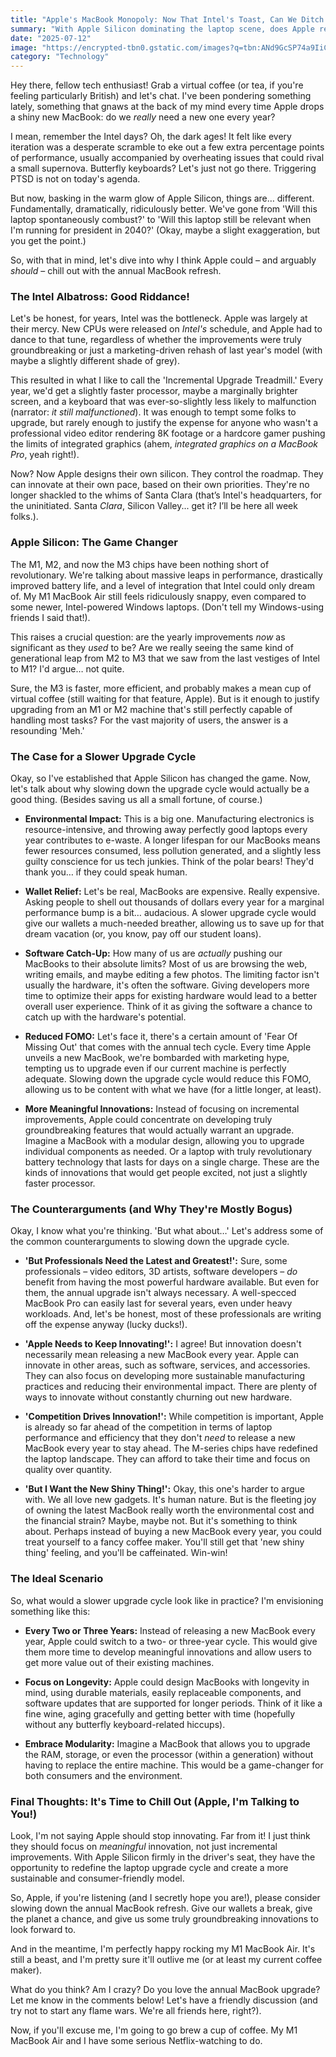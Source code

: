 ```yaml
---
title: "Apple's MacBook Monopoly: Now That Intel's Toast, Can We Ditch the Annual Upgrade Grind?"
summary: "With Apple Silicon dominating the laptop scene, does Apple really need to release a new MacBook every single year? Let's explore the benefits of slowing down the upgrade cycle and giving our wallets (and the planet) a breather."
date: "2025-07-12"
image: "https://encrypted-tbn0.gstatic.com/images?q=tbn:ANd9GcSP74a9IiCxFCZXY9bGHH6GDgowAoNyQkeoqw&s"
category: "Technology"
---
```


Hey there, fellow tech enthusiast! Grab a virtual coffee (or tea, if you're feeling particularly British) and let's chat. I've been pondering something lately, something that gnaws at the back of my mind every time Apple drops a shiny new MacBook: do we _really_ need a new one every year?

I mean, remember the Intel days? Oh, the dark ages! It felt like every iteration was a desperate scramble to eke out a few extra percentage points of performance, usually accompanied by overheating issues that could rival a small supernova. Butterfly keyboards? Let's just not go there. Triggering PTSD is not on today's agenda.

But now, basking in the warm glow of Apple Silicon, things are… different. Fundamentally, dramatically, ridiculously better. We've gone from 'Will this laptop spontaneously combust?' to 'Will this laptop still be relevant when I'm running for president in 2040?' (Okay, maybe a slight exaggeration, but you get the point.)

So, with that in mind, let's dive into why I think Apple could – and arguably _should_ – chill out with the annual MacBook refresh.

### The Intel Albatross: Good Riddance!

Let's be honest, for years, Intel was the bottleneck. Apple was largely at their mercy. New CPUs were released on _Intel's_ schedule, and Apple had to dance to that tune, regardless of whether the improvements were truly groundbreaking or just a marketing-driven rehash of last year's model (with maybe a slightly different shade of grey).

This resulted in what I like to call the 'Incremental Upgrade Treadmill.' Every year, we'd get a slightly faster processor, maybe a marginally brighter screen, and a keyboard that was ever-so-slightly less likely to malfunction (narrator: _it still malfunctioned_). It was enough to tempt some folks to upgrade, but rarely enough to justify the expense for anyone who wasn't a professional video editor rendering 8K footage or a hardcore gamer pushing the limits of integrated graphics (ahem, _integrated graphics on a MacBook Pro_, yeah right!).

Now? Now Apple designs their own silicon. They control the roadmap. They can innovate at their own pace, based on their own priorities. They're no longer shackled to the whims of Santa Clara (that’s Intel's headquarters, for the uninitiated. Santa _Clara_, Silicon Valley... get it? I’ll be here all week folks.).

### Apple Silicon: The Game Changer

The M1, M2, and now the M3 chips have been nothing short of revolutionary. We're talking about massive leaps in performance, drastically improved battery life, and a level of integration that Intel could only dream of. My M1 MacBook Air still feels ridiculously snappy, even compared to some newer, Intel-powered Windows laptops. (Don't tell my Windows-using friends I said that!).

This raises a crucial question: are the yearly improvements _now_ as significant as they _used_ to be? Are we really seeing the same kind of generational leap from M2 to M3 that we saw from the last vestiges of Intel to M1? I'd argue… not quite.

Sure, the M3 is faster, more efficient, and probably makes a mean cup of virtual coffee (still waiting for that feature, Apple). But is it enough to justify upgrading from an M1 or M2 machine that's still perfectly capable of handling most tasks? For the vast majority of users, the answer is a resounding 'Meh.'

### The Case for a Slower Upgrade Cycle

Okay, so I've established that Apple Silicon has changed the game. Now, let's talk about why slowing down the upgrade cycle would actually be a good thing. (Besides saving us all a small fortune, of course.)

- **Environmental Impact:** This is a big one. Manufacturing electronics is resource-intensive, and throwing away perfectly good laptops every year contributes to e-waste. A longer lifespan for our MacBooks means fewer resources consumed, less pollution generated, and a slightly less guilty conscience for us tech junkies. Think of the polar bears! They'd thank you… if they could speak human.

- **Wallet Relief:** Let's be real, MacBooks are expensive. Really expensive. Asking people to shell out thousands of dollars every year for a marginal performance bump is a bit… audacious. A slower upgrade cycle would give our wallets a much-needed breather, allowing us to save up for that dream vacation (or, you know, pay off our student loans).

- **Software Catch-Up:** How many of us are _actually_ pushing our MacBooks to their absolute limits? Most of us are browsing the web, writing emails, and maybe editing a few photos. The limiting factor isn't usually the hardware, it's often the software. Giving developers more time to optimize their apps for existing hardware would lead to a better overall user experience. Think of it as giving the software a chance to catch up with the hardware's potential.

- **Reduced FOMO:** Let's face it, there's a certain amount of 'Fear Of Missing Out' that comes with the annual tech cycle. Every time Apple unveils a new MacBook, we're bombarded with marketing hype, tempting us to upgrade even if our current machine is perfectly adequate. Slowing down the upgrade cycle would reduce this FOMO, allowing us to be content with what we have (for a little longer, at least).

- **More Meaningful Innovations:** Instead of focusing on incremental improvements, Apple could concentrate on developing truly groundbreaking features that would actually warrant an upgrade. Imagine a MacBook with a modular design, allowing you to upgrade individual components as needed. Or a laptop with truly revolutionary battery technology that lasts for days on a single charge. These are the kinds of innovations that would get people excited, not just a slightly faster processor.

### The Counterarguments (and Why They're Mostly Bogus)

Okay, I know what you're thinking. 'But what about…' Let's address some of the common counterarguments to slowing down the upgrade cycle.

- **'But Professionals Need the Latest and Greatest!':** Sure, some professionals – video editors, 3D artists, software developers – _do_ benefit from having the most powerful hardware available. But even for them, the annual upgrade isn't always necessary. A well-specced MacBook Pro can easily last for several years, even under heavy workloads. And, let's be honest, most of these professionals are writing off the expense anyway (lucky ducks!).

- **'Apple Needs to Keep Innovating!':** I agree! But innovation doesn't necessarily mean releasing a new MacBook every year. Apple can innovate in other areas, such as software, services, and accessories. They can also focus on developing more sustainable manufacturing practices and reducing their environmental impact. There are plenty of ways to innovate without constantly churning out new hardware.

- **'Competition Drives Innovation!':** While competition is important, Apple is already so far ahead of the competition in terms of laptop performance and efficiency that they don't _need_ to release a new MacBook every year to stay ahead. The M-series chips have redefined the laptop landscape. They can afford to take their time and focus on quality over quantity.

- **'But I Want the New Shiny Thing!':** Okay, this one's harder to argue with. We all love new gadgets. It's human nature. But is the fleeting joy of owning the latest MacBook really worth the environmental cost and the financial strain? Maybe, maybe not. But it's something to think about. Perhaps instead of buying a new MacBook every year, you could treat yourself to a fancy coffee maker. You'll still get that 'new shiny thing' feeling, and you'll be caffeinated. Win-win!

### The Ideal Scenario

So, what would a slower upgrade cycle look like in practice? I'm envisioning something like this:

- **Every Two or Three Years:** Instead of releasing a new MacBook every year, Apple could switch to a two- or three-year cycle. This would give them more time to develop meaningful innovations and allow users to get more value out of their existing machines.

- **Focus on Longevity:** Apple could design MacBooks with longevity in mind, using durable materials, easily replaceable components, and software updates that are supported for longer periods. Think of it like a fine wine, aging gracefully and getting better with time (hopefully without any butterfly keyboard-related hiccups).

- **Embrace Modularity:** Imagine a MacBook that allows you to upgrade the RAM, storage, or even the processor (within a generation) without having to replace the entire machine. This would be a game-changer for both consumers and the environment.

### Final Thoughts: It's Time to Chill Out (Apple, I'm Talking to You!)

Look, I'm not saying Apple should stop innovating. Far from it! I just think they should focus on _meaningful_ innovation, not just incremental improvements. With Apple Silicon firmly in the driver's seat, they have the opportunity to redefine the laptop upgrade cycle and create a more sustainable and consumer-friendly model.

So, Apple, if you're listening (and I secretly hope you are!), please consider slowing down the annual MacBook refresh. Give our wallets a break, give the planet a chance, and give us some truly groundbreaking innovations to look forward to.

And in the meantime, I'm perfectly happy rocking my M1 MacBook Air. It's still a beast, and I'm pretty sure it'll outlive me (or at least my current coffee maker).

What do you think? Am I crazy? Do you love the annual MacBook upgrade? Let me know in the comments below! Let's have a friendly discussion (and try not to start any flame wars. We're all friends here, right?).

Now, if you'll excuse me, I'm going to go brew a cup of coffee. My M1 MacBook Air and I have some serious Netflix-watching to do.
